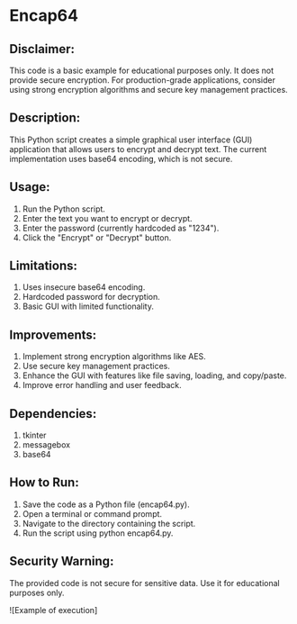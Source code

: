 # Encap64

## Disclaimer: 
This code is a basic example for educational purposes only. It does not provide secure encryption. For production-grade applications, consider using strong encryption algorithms and secure key management practices.

## Description:
This Python script creates a simple graphical user interface (GUI) application that allows users to encrypt and decrypt text. The current implementation uses base64 encoding, which is not secure.

## Usage:

1. Run the Python script.
2. Enter the text you want to encrypt or decrypt.
3. Enter the password (currently hardcoded as "1234").
4. Click the "Encrypt" or "Decrypt" button.

## Limitations:

1. Uses insecure base64 encoding.
2. Hardcoded password for decryption.
3. Basic GUI with limited functionality.

## Improvements:

1. Implement strong encryption algorithms like AES.
2. Use secure key management practices.
3. Enhance the GUI with features like file saving, loading, and copy/paste.
4. Improve error handling and user feedback.

## Dependencies:

1. tkinter
2. messagebox
3. base64

## How to Run:

1. Save the code as a Python file (encap64.py).
2. Open a terminal or command prompt.
3. Navigate to the directory containing the script.
4. Run the script using python encap64.py.

## Security Warning:

The provided code is not secure for sensitive data. Use it for educational purposes only.


![Example of execution]
